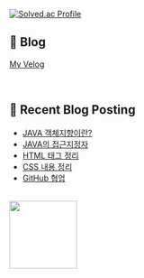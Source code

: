 [![Solved.ac Profile](http://mazassumnida.wtf/api/v2/generate_badge?boj=jj030207)](https://solved.ac/jj030207/)

## 📖 Blog

[My Velog](https://velog.io/@jaejun03/posts)

<br>

## 🤖 Recent Blog Posting 
<!-- BLOG-POST-LIST:START -->
- [JAVA 객체지향이란?](https://velog.io/@jaejun03/JAVA-%EA%B0%9D%EC%B2%B4%EC%A7%80%ED%96%A5%EC%9D%B4%EB%9E%80)
- [JAVA의 접근지정자](https://velog.io/@jaejun03/Java%EC%9D%98-%EC%A0%91%EA%B7%BC%EC%A7%80%EC%A0%95%EC%9E%90)
- [HTML 태그 정리](https://velog.io/@jaejun03/HTML-%ED%83%9C%EA%B7%B8-%EC%A0%95%EB%A6%AC)
- [CSS 내용 정리](https://velog.io/@jaejun03/CSS-%EB%82%B4%EC%9A%A9-%EC%A0%95%EB%A6%AC)
- [GitHub 협업](https://velog.io/@jaejun03/GitHub-GitHub%EB%A1%9C-%ED%98%91%EC%97%85%ED%95%98%EA%B8%B0)
<!-- BLOG-POST-LIST:END -->

<br>
<a href="https://github.com/imysh578"><img align="center" style="height:120px" src="https://github-readme-stats.vercel.app/api/top-langs/?username=LeeJaeJun1&layout=compact&theme=nord&hide_border=true" /></a> 
